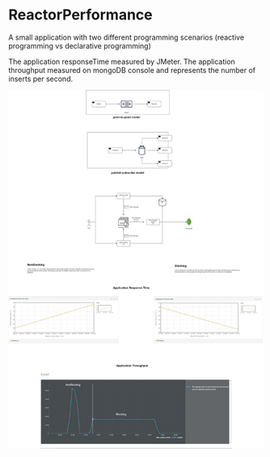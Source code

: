 # ReactorPerformance
A small application with two different programming scenarios (reactive programming vs declarative programming)

The application responseTime measured by JMeter.
The application throughput measured on mongoDB console and represents the number of inserts per second.

<img src="JMS.png" />
